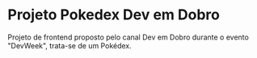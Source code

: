 # Projeto Pokedex Dev em Dobro
 Projeto de frontend proposto pelo canal Dev em Dobro durante o evento "DevWeek", trata-se de um Pokédex.
